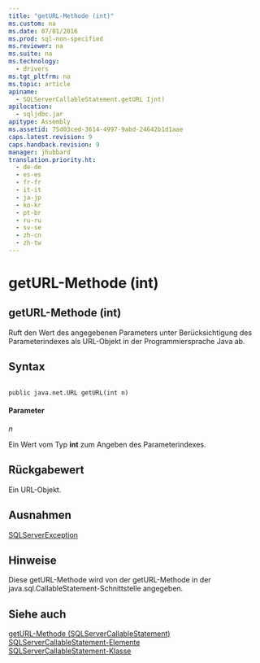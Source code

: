 ```yaml
---
title: "getURL-Methode (int)"
ms.custom: na
ms.date: 07/01/2016
ms.prod: sql-non-specified
ms.reviewer: na
ms.suite: na
ms.technology: 
  - drivers
ms.tgt_pltfrm: na
ms.topic: article
apiname: 
  - SQLServerCallableStatement.getURL Ijnt)
apilocation: 
  - sqljdbc.jar
apitype: Assembly
ms.assetid: 75d03ced-3614-4997-9abd-24642b1d1aae
caps.latest.revision: 9
caps.handback.revision: 9
manager: jhubbard
translation.priority.ht: 
  - de-de
  - es-es
  - fr-fr
  - it-it
  - ja-jp
  - ko-kr
  - pt-br
  - ru-ru
  - sv-se
  - zh-cn
  - zh-tw
---
```

# getURL-Methode (int)
    
## getURL\-Methode \(int\)  
 Ruft den Wert des angegebenen Parameters unter Berücksichtigung des Parameterindexes als URL\-Objekt in der Programmiersprache Java ab.  
  
## Syntax  
  
```  
  
public java.net.URL getURL(int n)  
```  
  
#### Parameter  
 *n*  
  
 Ein Wert vom Typ **int** zum Angeben des Parameterindexes.  
  
## Rückgabewert  
 Ein URL\-Objekt.  
  
## Ausnahmen  
 [SQLServerException](../content/SQLServerException-Class.md)  
  
## Hinweise  
 Diese getURL\-Methode wird von der getURL\-Methode in der java.sql.CallableStatement\-Schnittstelle angegeben.  
  
## Siehe auch  
 [getURL-Methode &#40;SQLServerCallableStatement&#41;](../content/getURL-Method--SQLServerCallableStatement-.md)   
 [SQLServerCallableStatement-Elemente](../content/SQLServerCallableStatement-Members.md)   
 [SQLServerCallableStatement-Klasse](../content/SQLServerCallableStatement-Class.md)  
  
  